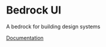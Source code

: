 # Bedrock UI

A bedrock for building design systems

[Documentation](https://bedrock-ui.github.io/bedrock-ui/)
